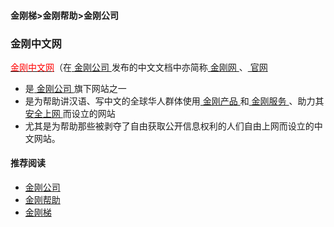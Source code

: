 #### 金刚梯>金刚帮助>金刚公司
### 金刚中文网
[<font color="Red">金刚中文网</font>]()（在[ 金刚公司 ](https://a2zitpro.github.io/web/a2zitpro)发布的中文文档中亦简称[ 金刚网 ](https://www.atozitpro.net/zh/)、[ 官网 ](https://www.atozitpro.net/zh/)
- 是[ 金刚公司 ](https://a2zitpro.github.io/web/a2zitpro)旗下网站之一
- 是为帮助讲汉语、写中文的全球华人群体使用[ 金刚产品 ](https://a2zitpro.github.io/web/list_kkproducts&services)和[ 金刚服务 ](https://a2zitpro.github.io/web/kkservices)、助力其[ 安全上网 ](https://a2zitpro.github.io/web/valueofkkproducts&services)而设立的网站
- 尤其是为帮助那些被剥夺了自由获取公开信息权利的人们自由上网而设立的中文网站。

#### 推荐阅读

- [金刚公司](https://a2zitpro.github.io/web/list_a2zitpro)
- [金刚帮助](https://a2zitpro.github.io/web/list_helpkkvpn)
- [金刚梯](https://a2zitpro.github.io/web/dlb)
